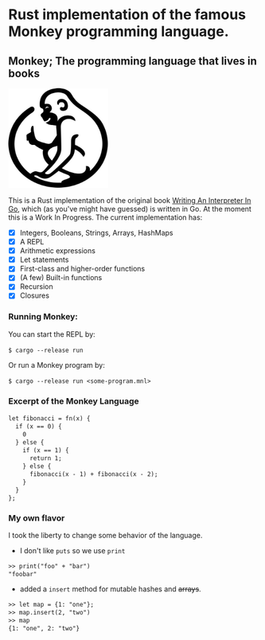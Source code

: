 # Rust implementation of the famous Monkey programming language.


## Monkey; The programming language that lives in books
<img src="img/logo.png" width="200px" height="200px"/>

This is a Rust implementation of the original book [Writing An Interpreter In Go](https://interpreterbook.com/),
which (as you've might have guessed) is written in Go. At the moment this is a Work In Progress. The current
implementation has:

- [x] Integers, Booleans, Strings, Arrays, HashMaps
- [x] A REPL
- [x] Arithmetic expressions
- [x] Let statements
- [x] First-class and higher-order functions
- [x] (A few) Built-in functions
- [x] Recursion
- [x] Closures

### Running Monkey:

You can start the REPL by:

`$ cargo --release run`

Or run a Monkey program by:

`$ cargo --release run <some-program.mnl>`

### Excerpt of the Monkey Language
```
let fibonacci = fn(x) {
  if (x == 0) {
    0
  } else {
    if (x == 1) {
      return 1;
    } else {
      fibonacci(x - 1) + fibonacci(x - 2);
    }
  }
};
```

### My own flavor
I took the liberty to change some behavior of the language. 

* I don't like `puts` so we use `print`

```text
>> print("foo" + "bar")
"foobar"
```

* added a `insert` method for mutable hashes and ~~arrays~~.

```text
>> let map = {1: "one"};    
>> map.insert(2, "two")
>> map
{1: "one", 2: "two"}
```